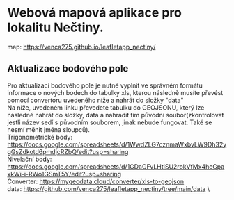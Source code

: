 # Webová mapová aplikace pro lokalitu Nečtiny.

map: https://venca275.github.io/leafletapp_nectiny/

## Aktualizace bodového pole
Pro aktualizaci bodového pole je nutné vyplnit ve správném formátu informace o nových bodech do tabulky xls, kterou následně musíte převést pomocí convertoru uvedeného níže a nahrát do složky "data"\
Na níže, uvedeném linku převedete tabulku do GEOJSONU, který lze následně nahrát do složky, data a nahradit tím původní soubor(zkontrolovat jestli název sedí s původním souborem, jinak nebude fungovat. Také se nesmí měnit jména sloupců).\
Trigonometrické body: https://docs.google.com/spreadsheets/d/1WwdZLG7cznmaWxbvLW9Dh32ygGsZdkotd6pmdjcRZbQ/edit?usp=sharing \
Nivelační body: https://docs.google.com/spreadsheets/d/1GDaGFvLHtiSU2rokVfMx4hcGpaxkWi-i-RWo1GSmT5Y/edit?usp=sharing \
Converter: https://mygeodata.cloud/converter/xls-to-geojson \
data: https://github.com/venca275/leafletapp_nectiny/tree/main/data \
